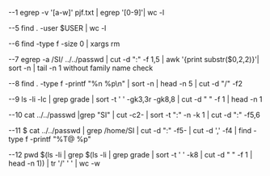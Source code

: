 --1 egrep -v '[a-w]' pjf.txt | egrep '[0-9]'| wc -l

--5 find . -user $USER | wc -l

--6 find -type f -size 0 | xargs rm

--7 egrep -a /SI/ ../../passwd | cut -d ":" -f 1,5 | awk '{print substr($0,2,2)}'| sort -n | tail -n 1
without family name check

--8 find . -type f -printf "%n %p\n" | sort -n | head -n 5 | cut -d "/" -f2

--9 ls -li -lc | grep grade | sort -t ' ' -gk3,3r -gk8,8 | cut -d " " -f 1 | head -n 1

--10 cat ../../passwd |grep "SI" | cut -c2- | sort -t ":" -n -k 1 | cut -d ":" -f5,6 

--11 $ cat ../../passwd | grep /home/SI | cut -d ":" -f5- | cut -d ',' -f4 | find -type f -printf "%T@ %p"

--12 pwd $(ls -li | grep $(ls -li | grep grade | sort -t ' ' -k8 | cut -d " " -f 1 | head -n 1)) | tr '/' ' ' | wc -w
